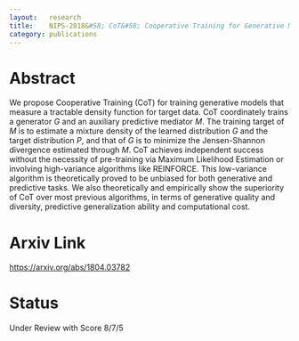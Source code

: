 ```yaml
---
layout:   research
title:    NIPS-2018&#58; CoT&#58; Cooperative Training for Generative Modeling of Discrete Data
category: publications
---
```


# Abstract
We propose Cooperative Training (CoT) for training generative models that
measure a tractable density function for target data. CoT coordinately trains a
generator $G$ and an auxiliary predictive mediator $M$. The training target of
$M$ is to estimate a mixture density of the learned distribution $G$ and the
target distribution $P$, and that of $G$ is to minimize the Jensen-Shannon
divergence estimated through $M$. CoT achieves independent success without the
necessity of pre-training via Maximum Likelihood Estimation or involving
high-variance algorithms like REINFORCE. This low-variance algorithm is
theoretically proved to be unbiased for both generative and predictive tasks.
We also theoretically and empirically show the superiority of CoT over most
previous algorithms, in terms of generative quality and diversity, predictive
generalization ability and computational cost.

# Arxiv Link
<a href="https://arxiv.org/abs/1804.03782">https://arxiv.org/abs/1804.03782</a>

# Status

Under Review with Score 8/7/5

